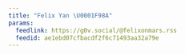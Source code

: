 ```yaml
---
title: "Felix Yan \U0001F98A"
params:
  feedlink: https://g0v.social/@felixonmars.rss
  feedid: ae1ebd07cfbacdf2f6c71493aa32a79e
---
```

